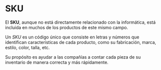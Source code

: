 # SKU

El **SKU**, aunque no está directamente relacionado con la informática, está incluida en muchos de los productos de este mismo campo.

Un *SKU* es un código único que consiste en letras y números que identifican características de cada producto, como su fabricación, marca, estilo, color, talla, etc.

Su propósito es ayudar a las compañías a contar cada pieza de su inventario de manera correcta y más rápidamente.